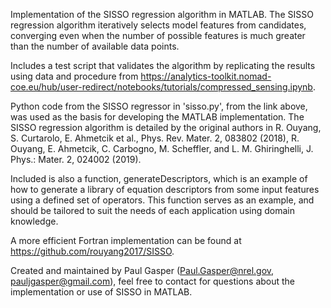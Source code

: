 Implementation of the SISSO regression algorithm in MATLAB. The SISSO regression algorithm iteratively selects model features from candidates, converging even when the number of possible features is much greater than the number of available data points.

Includes a test script that validates the algorithm by replicating the results using data and procedure from https://analytics-toolkit.nomad-coe.eu/hub/user-redirect/notebooks/tutorials/compressed_sensing.ipynb.

Python code from the SISSO regressor in 'sisso.py', from the link above, was used as the basis for developing the MATLAB implementation. The SISSO regression algorithm is detailed by the original authors in R. Ouyang, S. Curtarolo, E. Ahmetcik et al., Phys. Rev. Mater. 2, 083802 (2018), R. Ouyang, E. Ahmetcik, C. Carbogno, M. Scheffler, and L. M. Ghiringhelli, J. Phys.: Mater. 2, 024002 (2019).

Included is also a function, generateDescriptors, which is an example of how to generate a library of equation descriptors from some input features using a defined set of operators. This function serves as an example, and should be tailored to suit the needs of each application using domain knowledge.

A more efficient Fortran implementation can be found at https://github.com/rouyang2017/SISSO.

Created and maintained by Paul Gasper (Paul.Gasper@nrel.gov, pauljgasper@gmail.com), feel free to contact for questions about the implementation or use of SISSO in MATLAB.
